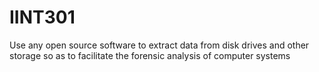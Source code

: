 # IINT301
Use any open source software to extract data from disk drives and other storage so as to 
facilitate the forensic analysis of computer systems
